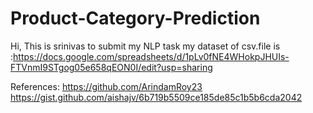 # Product-Category-Prediction
Hi,
This is srinivas to submit my NLP task
my dataset of csv.file is :https://docs.google.com/spreadsheets/d/1pLv0fNE4WHokpJHUIs-FTVnmI9STgog05e658qEON0I/edit?usp=sharing

References:
https://github.com/ArindamRoy23
https://gist.github.com/aishajv/6b719b5509ce185de85c1b5b6cda2042



